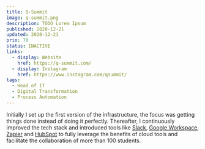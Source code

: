```yaml
---
title: Q-Summit
image: q-summit.png
description: TODO Lorem Ipsum
published: 2020-12-21
updated: 2020-12-21
prio: 70
status: INACTIVE
links:
  - display: Website
    href: https://q-summit.com/
  - display: Instagram
    href: https://www.instagram.com/qsummit/
tags:
  - Head of IT
  - Digital Transformation
  - Process Automation
---
```


Initially I set up the first version of the infrastructure, the focus was getting things done instead of doing it perfectly. Thereafter, I continuously improved the tech stack and introduced tools like [Slack](https://slack.com/), [Google Workspace](https://workspace.google.com/), [Zapier](https://zapier.com/) and [HubSpot](https://www.hubspot.com/) to fully leverage the benefits of cloud tools and facilitate the collaboration of more than 100 students.
